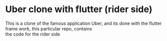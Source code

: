 # Uber clone with flutter (rider side)

This is a clone of the famous application Uber, and its done with the flutter frame work, this particular repo, contains\
the code for the rider side
